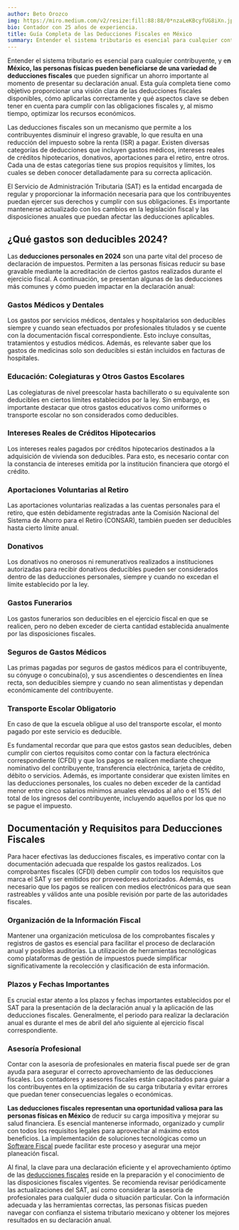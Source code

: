 ```yaml
---
author: Beto Orozco
img: https://miro.medium.com/v2/resize:fill:88:88/0*nzaLeKBcyfUG8iXn.jpg
bio: Contador con 25 años de experiencia.
title: Guía Completa de las Deducciones Fiscales en México
summary: Entender el sistema tributario es esencial para cualquier contribuyente, pueden beneficiarse de una variedad de deducciones fiscales que pueden significar un ahorro importante.
---
```


Entender el sistema tributario es esencial para cualquier contribuyente, y e**n México, las personas físicas pueden beneficiarse de una variedad de deducciones fiscales** que pueden significar un ahorro importante al momento de presentar su declaración anual. Esta guía completa tiene como objetivo proporcionar una visión clara de las deducciones fiscales disponibles, cómo aplicarlas correctamente y qué aspectos clave se deben tener en cuenta para cumplir con las obligaciones fiscales y, al mismo tiempo, optimizar los recursos económicos.

Las deducciones fiscales son un mecanismo que permite a los contribuyentes disminuir el ingreso gravable, lo que resulta en una reducción del impuesto sobre la renta (ISR) a pagar. Existen diversas categorías de deducciones que incluyen gastos médicos, intereses reales de créditos hipotecarios, donativos, aportaciones para el retiro, entre otros. Cada una de estas categorías tiene sus propios requisitos y límites, los cuales se deben conocer detalladamente para su correcta aplicación.

El Servicio de Administración Tributaria (SAT) es la entidad encargada de regular y proporcionar la información necesaria para que los contribuyentes puedan ejercer sus derechos y cumplir con sus obligaciones. Es importante mantenerse actualizado con los cambios en la legislación fiscal y las disposiciones anuales que puedan afectar las deducciones aplicables.

## ¿Qué gastos son deducibles 2024?

Las **deducciones personales en 2024** son una parte vital del proceso de declaración de impuestos. Permiten a las personas físicas reducir su base gravable mediante la acreditación de ciertos gastos realizados durante el ejercicio fiscal. A continuación, se presentan algunas de las deducciones más comunes y cómo pueden impactar en la declaración anual:

### Gastos Médicos y Dentales

Los gastos por servicios médicos, dentales y hospitalarios son deducibles siempre y cuando sean efectuados por profesionales titulados y se cuente con la documentación fiscal correspondiente. Esto incluye consultas, tratamientos y estudios médicos. Además, es relevante saber que los gastos de medicinas solo son deducibles si están incluidos en facturas de hospitales.

### Educación: Colegiaturas y Otros Gastos Escolares

Las colegiaturas de nivel preescolar hasta bachillerato o su equivalente son deducibles en ciertos límites establecidos por la ley. Sin embargo, es importante destacar que otros gastos educativos como uniformes o transporte escolar no son considerados como deducibles.

### Intereses Reales de Créditos Hipotecarios

Los intereses reales pagados por créditos hipotecarios destinados a la adquisición de vivienda son deducibles. Para esto, es necesario contar con la constancia de intereses emitida por la institución financiera que otorgó el crédito.

### Aportaciones Voluntarias al Retiro

Las aportaciones voluntarias realizadas a las cuentas personales para el retiro, que estén debidamente registradas ante la Comisión Nacional del Sistema de Ahorro para el Retiro (CONSAR), también pueden ser deducibles hasta cierto límite anual.

### Donativos

Los donativos no onerosos ni remunerativos realizados a instituciones autorizadas para recibir donativos deducibles pueden ser considerados dentro de las deducciones personales, siempre y cuando no excedan el límite establecido por la ley.

### Gastos Funerarios

Los gastos funerarios son deducibles en el ejercicio fiscal en que se realicen, pero no deben exceder de cierta cantidad establecida anualmente por las disposiciones fiscales.

### Seguros de Gastos Médicos

Las primas pagadas por seguros de gastos médicos para el contribuyente, su cónyuge o concubina(o), y sus ascendientes o descendientes en línea recta, son deducibles siempre y cuando no sean alimentistas y dependan económicamente del contribuyente.

### Transporte Escolar Obligatorio

En caso de que la escuela obligue al uso del transporte escolar, el monto pagado por este servicio es deducible.

Es fundamental recordar que para que estos gastos sean deducibles, deben cumplir con ciertos requisitos como contar con la factura electrónica correspondiente (CFDI) y que los pagos se realicen mediante cheque nominativo del contribuyente, transferencia electrónica, tarjeta de crédito, débito o servicios. Además, es importante considerar que existen límites en las deducciones personales, los cuales no deben exceder de la cantidad menor entre cinco salarios mínimos anuales elevados al año o el 15% del total de los ingresos del contribuyente, incluyendo aquellos por los que no se pague el impuesto.

## Documentación y Requisitos para Deducciones Fiscales

Para hacer efectivas las deducciones fiscales, es imperativo contar con la documentación adecuada que respalde los gastos realizados. Los comprobantes fiscales (CFDI) deben cumplir con todos los requisitos que marca el SAT y ser emitidos por proveedores autorizados. Además, es necesario que los pagos se realicen con medios electrónicos para que sean rastreables y válidos ante una posible revisión por parte de las autoridades fiscales.

### Organización de la Información Fiscal

Mantener una organización meticulosa de los comprobantes fiscales y registros de gastos es esencial para facilitar el proceso de declaración anual y posibles auditorías. La utilización de herramientas tecnológicas como plataformas de gestión de impuestos puede simplificar significativamente la recolección y clasificación de esta información.

### Plazos y Fechas Importantes

Es crucial estar atento a los plazos y fechas importantes establecidos por el SAT para la presentación de la declaración anual y la aplicación de las deducciones fiscales. Generalmente, el periodo para realizar la declaración anual es durante el mes de abril del año siguiente al ejercicio fiscal correspondiente.

### Asesoría Profesional

Contar con la asesoría de profesionales en materia fiscal puede ser de gran ayuda para asegurar el correcto aprovechamiento de las deducciones fiscales. Los contadores y asesores fiscales están capacitados para guiar a los contribuyentes en la optimización de su carga tributaria y evitar errores que puedan tener consecuencias legales o económicas.

**Las deducciones fiscales representan una oportunidad valiosa para las personas físicas en México** de reducir su carga impositiva y mejorar su salud financiera. Es esencial mantenerse informado, organizado y cumplir con todos los requisitos legales para aprovechar al máximo estos beneficios. La implementación de soluciones tecnológicas como un [Software Fiscal](https://taxo.co/) puede facilitar este proceso y asegurar una mejor planeación fiscal.

Al final, la clave para una declaración eficiente y el aprovechamiento óptimo de las [deducciones fiscales](https://taxo.co/) reside en la preparación y el conocimiento de las disposiciones fiscales vigentes. Se recomienda revisar periódicamente las actualizaciones del SAT, así como considerar la asesoría de profesionales para cualquier duda o situación particular. Con la información adecuada y las herramientas correctas, las personas físicas pueden navegar con confianza el sistema tributario mexicano y obtener los mejores resultados en su declaración anual.
